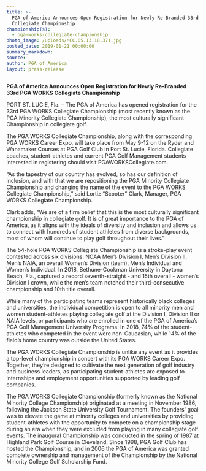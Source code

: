 ```yaml
---
title: >-
  PGA of America Announces Open Registration for Newly Re-Branded 33rd PGA WORKS
  Collegiate Championship
championship(s):
  - pga-works-collegiate-championship
photo_image: /uploads/MCC.05.13.18.371.jpg
posted_date: 2019-01-21 00:00:00
summary_markdown:
source:
author: PGA of America
layout: press-release
---
```


**PGA of America Announces Open Registration for Newly Re-Branded 33rd PGA WORKS Collegiate Championship**

PORT ST. LUCIE, Fla. – The PGA of America has opened registration for the 33rd PGA WORKS Collegiate Championship (most recently known as the PGA Minority Collegiate Championship), the most culturally significant Championship in collegiate golf.

The PGA WORKS Collegiate Championship, along with the corresponding PGA WORKS Career Expo, will take place from May 9-12 on the Ryder and Wanamaker Courses at PGA Golf Club in Port St. Lucie, Florida. Collegiate coaches, student-athletes and current PGA Golf Management students interested in registering should visit PGAWORKSCollegiate.com.

“As the tapestry of our country has evolved, so has our definition of inclusion, and with that we are repositioning the PGA Minority Collegiate Championship and changing the name of the event to the PGA WORKS Collegiate Championship,” said Lortiz “Scooter” Clark, Manager, PGA WORKS Collegiate Championship.

Clark adds, “We are of a firm belief that this is the most culturally significant championship in collegiate golf. It is of great importance to the PGA of America, as it aligns with the ideals of diversity and inclusion and allows us to connect with hundreds of student athletes from diverse backgrounds, most of whom will continue to play golf throughout their lives.”

The 54-hole PGA WORKS Collegiate Championship is a stroke-play event contested across six divisions: NCAA Men’s Division I, Men’s Division II, Men’s NAIA, an overall Women’s Division (team), Men’s Individual and Women’s Individual. In 2018, Bethune-Cookman University in Daytona Beach, Fla., captured a record seventh-straight - and 15th overall - women’s Division I crown, while the men’s team notched their third-consecutive championship and 10th title overall.

While many of the participating teams represent historically black colleges and universities, the individual competition is open to all minority men and women student-athletes playing collegiate golf at the Division I, Division II or NAIA levels, or participants who are enrolled in one of the PGA of America’s PGA Golf Management University Programs. In 2018, 74% of the student-athletes who competed in the event were non-Caucasian, while 14% of the field’s home country was outside the United States.

The PGA WORKS Collegiate Championship is unlike any event as it provides a top-level championship in concert with its PGA WORKS Career Expo. Together, they’re designed to cultivate the next generation of golf industry and business leaders, as participating student-athletes are exposed to internships and employment opportunities supported by leading golf companies.

The PGA WORKS Collegiate Championship (formerly known as the National Minority College Championship) originated at a meeting in November 1986, following the Jackson State University Golf Tournament. The founders' goal was to elevate the game at minority colleges and universities by providing student-athletes with the opportunity to compete on a championship stage during an era when they were excluded from playing in many collegiate golf events. The inaugural Championship was conducted in the spring of 1987 at Highland Park Golf Course in Cleveland. Since 1998, PGA Golf Club has hosted the Championship, and in 2006 the PGA of America was granted complete ownership and management of the Championship by the National Minority College Golf Scholarship Fund.